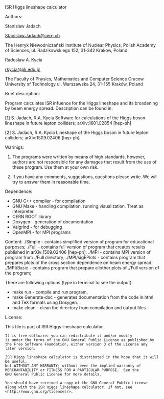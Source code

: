  
ISR Higgs lineshape calculator



Authors:

Stanislaw Jadach

Stanislaw.Jadach@cern.ch

The Henryk Niewodniczański Institute of Nuclear Physics,
Polish Academy of Sciences,
ul. Radzikowskiego 152, 
31-342 Kraków, Poland



Radoslaw A. Kycia

rkycia@pk.edu.pl

The Faculty of Physics, Mathematics and Computer Science
Cracow University of Technology
ul. Warszawska 24,
31-155 Kraków, Poland


Brief description:

Program calculates ISR infuence for the Higgs lineshape and its broadening by beam energy spread.
Description can be found in:

[1] S. Jadach, R.A. Kycia Software for calculations of the Higgs boson lineshape in future lepton colliders; arXiv:1601.02854 [hep-ph]

[2] S. Jadach, R.A. Kycia Lineshape of the Higgs boson in future lepton colliders; arXiv:1509.02406 [hep-ph]


Warinigs:

1. The programs were written by means of high standards, however, authors are not responsible for any damages that result from the use of these program. Use them at your own risk.

2. If you have any comments, suggestions, questions please write. We will try to answer them in reasonable time.



Dependence:

- GNU C++ compiler - for compilation
- GNU Make - handling compilation, running visualization. Treat as interpreter.
- CERN ROOT library
- Doxygen  - generation of documentation
- Valgrind - for debugging
- OpenMPI - for MPI programs

Content:
./Simple  - contains simplified version of program for educational purposes;
./Full    - contains full version of program that creates results published in  arXiv:1509.02406 [hep-ph];
./MPI     - contains MPI version of program from ./Full directory;
./MPI/sigEPlots - contains program that prepares plots of the cross section dependence on beam energy spread;
./MPI/Basic  - contains program that prepare allother plots of ./Full version of the program;


There are following options (type in terminal to see the output):

 - make run - compile and run program. 
 - make Generate-doc - generates documentation from the code in html and TeX formats using Doxygen.
 - make clean - clean the directory from compilation and output files.


License:

This file is part of ISR Higgs lineshape calculator.

    It is free software: you can redistribute it and/or modify
    it under the terms of the GNU General Public License as published by
    the Free Software Foundation, either version 3 of the License any later version.

    ISR Higgs lineshape calculator is distributed in the hope that it will be useful,
    but WITHOUT ANY WARRANTY; without even the implied warranty of
    MERCHANTABILITY or FITNESS FOR A PARTICULAR PURPOSE.  See the
    GNU General Public License for more details.

    You should have received a copy of the GNU General Public License
    along with the ISR Higgs lineshape calculator. If not, see <http://www.gnu.org/licenses/>.


